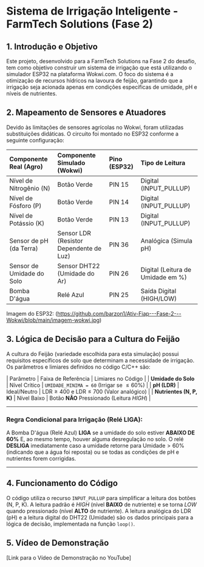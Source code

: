 # Sistema de Irrigação Inteligente - FarmTech Solutions (Fase 2)

## 1. Introdução e Objetivo

Este projeto, desenvolvido para a FarmTech Solutions na Fase 2 do desafio, tem como objetivo construir um sistema de irrigação que está utilizando o simulador ESP32 na plataforma Wokwi.com. O foco do sistema é a otimização de recursos hídricos na lavoura de feijão, garantindo que a irrigação seja acionada apenas em condições específicas de umidade, pH e níveis de nutrientes.

## 2. Mapeamento de Sensores e Atuadores

Devido às limitações de sensores agrícolas no Wokwi, foram utilizadas substituições didáticas. O circuito foi montado no ESP32 conforme a seguinte configuração:

| Componente Real (Agro) | Componente Simulado (Wokwi) | Pino (ESP32) | Tipo de Leitura |
| :--- | :--- | :--- | :--- |
| Nível de Nitrogênio (N) | Botão Verde | PIN 15 | Digital (INPUT_PULLUP) |
| Nível de Fósforo (P) | Botão Verde | PIN 14 | Digital (INPUT_PULLUP) |
| Nível de Potássio (K) | Botão Verde | PIN 13 | Digital (INPUT_PULLUP) |
| Sensor de pH (da Terra) | Sensor LDR (Resistor Dependente de Luz) | PIN 36 | Analógica (Simula pH) |
| Sensor de Umidade do Solo | Sensor DHT22 (Umidade do Ar) | PIN 26 | Digital (Leitura de Umidade em %) |
| Bomba D'água | Relé Azul | PIN 25 | Saída Digital (HIGH/LOW) |

Imagem do ESP32:
(https://github.com/barzon1/Ativ-Fiap---Fase-2---Wokwi/blob/main/imagem-wokwi.jpg)

## 3. Lógica de Decisão para a Cultura do Feijão

A cultura do Feijão (variedade escolhida para esta simulação) possui requisitos específicos de solo que determinam a necessidade de irrigação. Os parâmetros e limiares definidos no código C/C++ são:

| Parâmetro | Faixa de Referência | Limiares no Código |
| **Umidade do Solo** | Nível Crítico | `UMIDADE_MINIMA = 60` (Irrigar se $\leq 60\%$) |
| **pH (LDR)** | Ideal/Neutro | $\text{LDR} \geq 400$ e $\text{LDR} \leq 700$ (Valor analógico) |
| **Nutrientes (N, P, K)** | Nível Baixo | Botão **NÃO** Pressionado (Leitura $HIGH$) |

---

### Regra Condicional para Irrigação (Relé LIGA):

A Bomba D'água (Relé Azul) **LIGA** se a umidade do solo estiver **ABAIXO DE 60%** E, ao mesmo tempo, houver alguma desregulação no solo.
O relé **DESLIGA** imediatamente caso a umidade retorne para $\text{Umidade} > 60\%$ (indicando que a água foi reposta) ou se todas as condições de pH e nutrientes forem corrigidas.

---

## 4. Funcionamento do Código

O código utiliza o recurso `INPUT_PULLUP` para simplificar a leitura dos botões (N, P, K). A leitura padrão é $HIGH$ (nível **BAIXO** de nutriente) e se torna $LOW$ quando pressionado (nível **ALTO** de nutriente). A leitura analógica do LDR (pH) e a leitura digital do DHT22 (Umidade) são os dados principais para a lógica de decisão, implementada na função `loop()`.

## 5. Vídeo de Demonstração
[Link para o Vídeo de Demonstração no YouTube]
